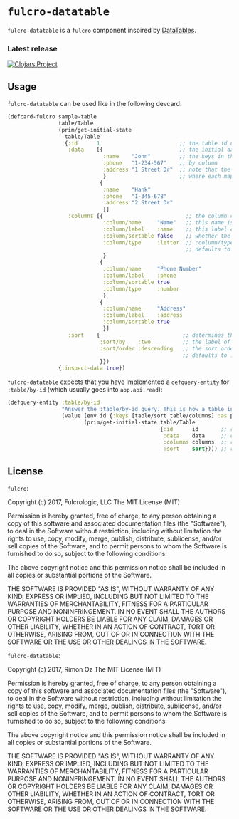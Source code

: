 # `fulcro-datatable`

`fulcro-datatable` is a `fulcro` component inspired by [DataTables](https://datatables.net/).

### Latest release

[![Clojars Project](https://clojars.org/fulcro-datatable/latest-version.svg)](https://clojars.org/fulcro-datatable)


## Usage

`fulcro-datatable` can be used like in the following devcard:

```clojure
(defcard-fulcro sample-table
                table/Table
                (prim/get-initial-state
                  table/Table
                  {:id      1                         ;; the table id can be any type (eg. string or keyword)
                   :data    [{                        ;; the initial data which is loaded into the table
                              :name    "John"         ;; the keys in this map are used to order the data
                              :phone   "1-234-567"    ;; by column
                              :address "1 Street Dr"  ;; note that the data is supplied as an array of maps
                              }                       ;; where each map corresponds to a row in the table
                             {
                              :name    "Hank"
                              :phone   "1-345-678"
                              :address "2 Street Dr"
                              }]
                   :columns [{                          ;; the column configuration
                              :column/name     "Name"   ;; this name is used as the column heading
                              :column/label    :name    ;; this label corresponds to the key in a row
                              :column/sortable false    ;; whether the column is sortable
                              :column/type     :letter  ;; :column/type can be one of #{:letter, :number, :none}
                                                        ;; defaults to :none
                              }
                             {
                              :column/name     "Phone Number"
                              :column/label    :phone
                              :column/sortable true
                              :column/type     :number
                              }
                             {
                              :column/name     "Address"
                              :column/label    :address
                              :column/sortable true
                              }]
                   :sort    {                          ;; determines the sort order of the rows
                             :sort/by    :two          ;; the label of the column to sort by
                             :sort/order :descending   ;; the sort order can be one of #{:ascending, :descending, :none}
                                                       ;; defaults to :none
                             }})
                {:inspect-data true})
```

`fulcro-datatable` expects that you have implemented a `defquery-entity` for `:table/by-id` (which
usually goes into `app.api.read`):

```clojure
(defquery-entity :table/by-id
                 "Answer the :table/by-id query. This is how a table is refreshed."
                 (value [env id {:keys [table/sort table/columns] :as params}]
                        (prim/get-initial-state table/Table
                                                {:id      id       ;; retain the id of the table
                                                 :data    data     ;; compute the new data after sorting
                                                 :columns columns  ;; retain the supplied columns
                                                 :sort    sort}))) ;; retain the supplied sorting order
```

## License

`fulcro`:

Copyright (c) 2017, Fulcrologic, LLC The MIT License (MIT)

Permission is hereby granted, free of charge, to any person obtaining a copy of this software and associated documentation files (the "Software"), to deal in the Software without restriction, including without limitation the rights to use, copy, modify, merge, publish, distribute, sublicense, and/or sell copies of the Software, and to permit persons to whom the Software is furnished to do so, subject to the following conditions:

The above copyright notice and this permission notice shall be included in all copies or substantial portions of the Software.

THE SOFTWARE IS PROVIDED "AS IS", WITHOUT WARRANTY OF ANY KIND, EXPRESS OR IMPLIED, INCLUDING BUT NOT LIMITED TO THE WARRANTIES OF MERCHANTABILITY, FITNESS FOR A PARTICULAR PURPOSE AND NONINFRINGEMENT. IN NO EVENT SHALL THE AUTHORS OR COPYRIGHT HOLDERS BE LIABLE FOR ANY CLAIM, DAMAGES OR OTHER LIABILITY, WHETHER IN AN ACTION OF CONTRACT, TORT OR OTHERWISE, ARISING FROM, OUT OF OR IN CONNECTION WITH THE SOFTWARE OR THE USE OR OTHER DEALINGS IN THE SOFTWARE.

`fulcro-datatable`:

Copyright (c) 2017, Rimon Oz The MIT License (MIT)

Permission is hereby granted, free of charge, to any person obtaining a copy of this software and associated documentation files (the "Software"), to deal in the Software without restriction, including without limitation the rights to use, copy, modify, merge, publish, distribute, sublicense, and/or sell copies of the Software, and to permit persons to whom the Software is furnished to do so, subject to the following conditions:

The above copyright notice and this permission notice shall be included in all copies or substantial portions of the Software.

THE SOFTWARE IS PROVIDED "AS IS", WITHOUT WARRANTY OF ANY KIND, EXPRESS OR IMPLIED, INCLUDING BUT NOT LIMITED TO THE WARRANTIES OF MERCHANTABILITY, FITNESS FOR A PARTICULAR PURPOSE AND NONINFRINGEMENT. IN NO EVENT SHALL THE AUTHORS OR COPYRIGHT HOLDERS BE LIABLE FOR ANY CLAIM, DAMAGES OR OTHER LIABILITY, WHETHER IN AN ACTION OF CONTRACT, TORT OR OTHERWISE, ARISING FROM, OUT OF OR IN CONNECTION WITH THE SOFTWARE OR THE USE OR OTHER DEALINGS IN THE SOFTWARE.


